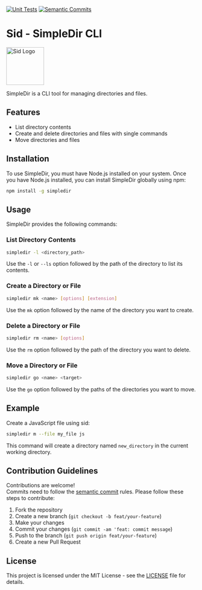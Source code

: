 [![Unit Tests](https://github.com/Karxem/simpledir-cli/actions/workflows/unit_tests.yml/badge.svg?branch=main)](https://github.com/Karxem/simpledir-cli/actions/workflows/unit_tests.yml) [![Semantic Commits](https://github.com/Karxem/simpledir-cli/actions/workflows/semantic-commits.yml/badge.svg?branch=main)](https://github.com/Karxem/simpledir-cli/actions/workflows/semantic-commits.yml)
# Sid - SimpleDir CLI

<img src="https://cdn.discordapp.com/attachments/1078480166457725048/1237421760140415006/karxem_Ice_Age_Character_Animated_Style_An_animated_style_avata_ef3bb569-b545-4577-9f0c-5f8b0809213c.png?ex=663b9651&is=663a44d1&hm=478834d3b2a21008e8da42e7394fe0daef048d97598e0839fa0937e551341805&" alt="Sid Logo" width="100" height="100">

SimpleDir is a CLI tool for managing directories and files.

## Features

- List directory contents
- Create and delete directories and files with single commands
- Move directories and files

## Installation

To use SimpleDir, you must have Node.js installed on your system. Once you have Node.js installed, you can install SimpleDir globally using npm:

```bash
npm install -g simpledir
```

## Usage

SimpleDir provides the following commands:

### List Directory Contents

```bash
simpledir -l <directory_path>
```

Use the `-l` or `--ls` option followed by the path of the directory to list its contents.

### Create a Directory or File

```bash
simpledir mk <name> [options] [extension]
```

Use the `mk` option followed by the name of the directory you want to create.

### Delete a Directory or File

```bash
simpledir rm <name> [options]
```

Use the `rm` option followed by the path of the directory you want to delete.

### Move a Directory or File

```bash
simpledir go <name> <target>
```

Use the `go` option followed by the paths of the directories you want to move.

## Example
Create a JavaScript file using sid:
```bash
simpledir m --file my_file js
```

This command will create a directory named `new_directory` in the current working directory.

## Contribution Guidelines

Contributions are welcome! <br>
Commits need to follow the [semantic commit](https://www.conventionalcommits.org/en/v1.0.0/) rules. Please follow these steps to contribute:

1. Fork the repository
2. Create a new branch (`git checkout -b feat/your-feature`)
3. Make your changes
4. Commit your changes (`git commit -am 'feat: commit message`)
5. Push to the branch (`git push origin feat/your-feature`)
6. Create a new Pull Request

## License

This project is licensed under the MIT License - see the [LICENSE](https://github.com/Karxem/simpledir-cli/blob/main/LICENSE) file for details.
